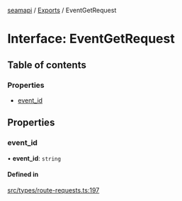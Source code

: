 [seamapi](../README.md) / [Exports](../modules.md) / EventGetRequest

# Interface: EventGetRequest

## Table of contents

### Properties

- [event\_id](EventGetRequest.md#event_id)

## Properties

### event\_id

• **event\_id**: `string`

#### Defined in

[src/types/route-requests.ts:197](https://github.com/seamapi/javascript/blob/main/src/types/route-requests.ts#L197)
